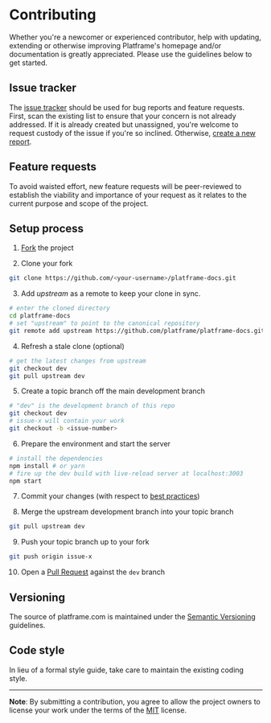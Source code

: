 # Contributing
Whether you're a newcomer or experienced contributor, help with updating, extending or otherwise improving Platframe's homepage and/or documentation is greatly appreciated. Please use the guidelines below to get started.

## Issue tracker
The [issue tracker](https://github.com/platframe/platframe-docs/issues) should be used for bug reports and feature requests. First, scan the existing list to ensure that your concern is not already addressed. If it is already created but unassigned, you're welcome to request custody of the issue if you're so inclined. Otherwise, [create a new report](https://github.com/platframe/platframe-docs/issues/new).

## Feature requests
To avoid waisted effort, new feature requests will be peer-reviewed to establish the viability and importance of your request as it relates to the current purpose and scope of the project. 

## Setup process

1. [Fork](https://help.github.com/fork-a-repo/) the project

2. Clone your fork
```bash
git clone https://github.com/<your-username>/platframe-docs.git
```

3.  Add *upstream* as a remote to keep your clone in sync.
```bash
# enter the cloned directory
cd platframe-docs
# set "upstream" to point to the canonical repository
git remote add upstream https://github.com/platframe/platframe-docs.git
```

4. Refresh a stale clone (optional)
```bash
# get the latest changes from upstream
git checkout dev
git pull upstream dev
```

5. Create a topic branch off the main development branch
```bash
# "dev" is the development branch of this repo
git checkout dev
# issue-x will contain your work
git checkout -b <issue-number>
```

6. Prepare the environment and start the server
```bash
# install the dependencies
npm install # or yarn
# fire up the dev build with live-reload server at localhost:3003
npm start
```

7. Commit your changes (with respect to [best practices](https://chris.beams.io/posts/git-commit/#seven-rules))

8. Merge the upstream development branch into your topic branch
```bash
git pull upstream dev
```

9. Push your topic branch up to your fork
```bash
git push origin issue-x
```

10. Open a [Pull Request](https://help.github.com/articles/about-pull-requests/) against the `dev` branch

## Versioning
The source of platframe.com is maintained under the [Semantic Versioning](http://semver.org) guidelines.

## Code style
In lieu of a formal style guide, take care to maintain the existing coding style.

----------

**Note**: By submitting a contribution, you agree to allow the project owners to
license your work under the terms of the [MIT](https://github.com/platframe/platframe-docs/blob/master/LICENSE) license.
